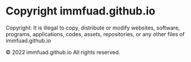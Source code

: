 # Copyright immfuad.github.io

Copyright:
It is illegal to copy, distribute or modify websites, software, programs, applications, codes, assets, repositories, or any other files of immfuad.github.io

© 2022 immfuad.github.io All rights reserved.

